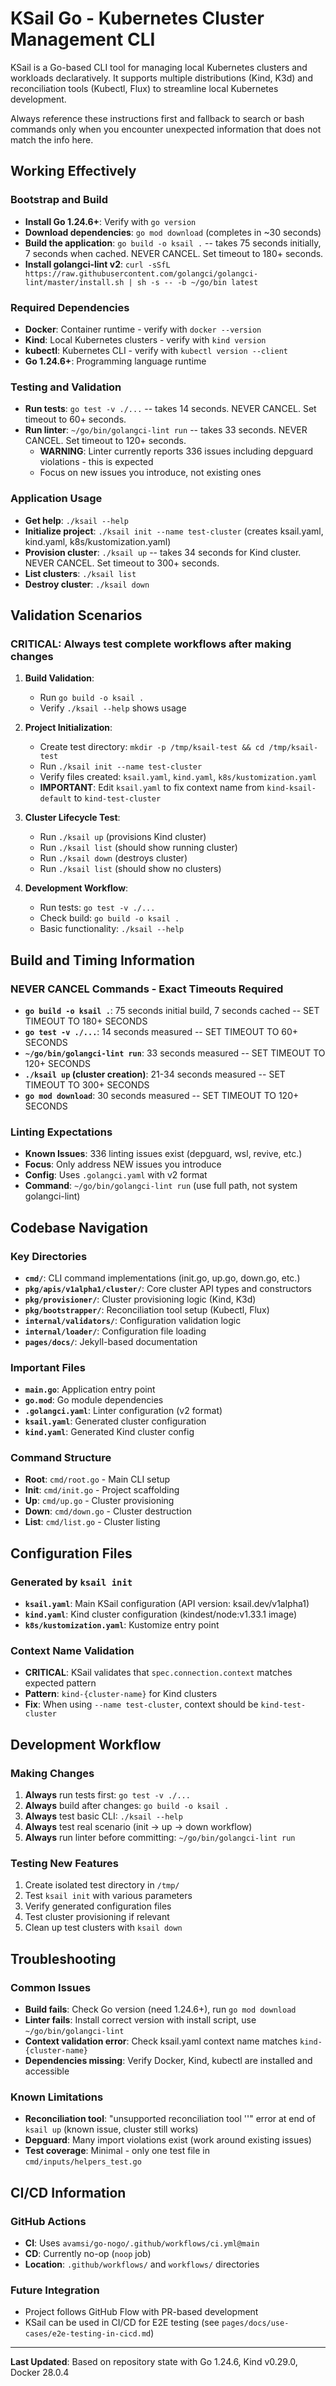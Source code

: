 # KSail Go - Kubernetes Cluster Management CLI

KSail is a Go-based CLI tool for managing local Kubernetes clusters and workloads declaratively. It supports multiple distributions (Kind, K3d) and reconciliation tools (Kubectl, Flux) to streamline local Kubernetes development.

Always reference these instructions first and fallback to search or bash commands only when you encounter unexpected information that does not match the info here.

## Working Effectively

### Bootstrap and Build

- **Install Go 1.24.6+**: Verify with `go version`
- **Download dependencies**: `go mod download` (completes in ~30 seconds)
- **Build the application**: `go build -o ksail .` -- takes 75 seconds initially, 7 seconds when cached. NEVER CANCEL. Set timeout to 180+ seconds.
- **Install golangci-lint v2**: `curl -sSfL https://raw.githubusercontent.com/golangci/golangci-lint/master/install.sh | sh -s -- -b ~/go/bin latest`

### Required Dependencies

- **Docker**: Container runtime - verify with `docker --version`
- **Kind**: Local Kubernetes clusters - verify with `kind version`
- **kubectl**: Kubernetes CLI - verify with `kubectl version --client`
- **Go 1.24.6+**: Programming language runtime

### Testing and Validation

- **Run tests**: `go test -v ./...` -- takes 14 seconds. NEVER CANCEL. Set timeout to 60+ seconds.
- **Run linter**: `~/go/bin/golangci-lint run` -- takes 33 seconds. NEVER CANCEL. Set timeout to 120+ seconds.
  - **WARNING**: Linter currently reports 336 issues including depguard violations - this is expected
  - Focus on new issues you introduce, not existing ones

### Application Usage

- **Get help**: `./ksail --help`
- **Initialize project**: `./ksail init --name test-cluster` (creates ksail.yaml, kind.yaml, k8s/kustomization.yaml)
- **Provision cluster**: `./ksail up` -- takes 34 seconds for Kind cluster. NEVER CANCEL. Set timeout to 300+ seconds.
- **List clusters**: `./ksail list`
- **Destroy cluster**: `./ksail down`

## Validation Scenarios

### CRITICAL: Always test complete workflows after making changes

1. **Build Validation**:

   - Run `go build -o ksail .`
   - Verify `./ksail --help` shows usage

2. **Project Initialization**:

   - Create test directory: `mkdir -p /tmp/ksail-test && cd /tmp/ksail-test`
   - Run `./ksail init --name test-cluster`
   - Verify files created: `ksail.yaml`, `kind.yaml`, `k8s/kustomization.yaml`
   - **IMPORTANT**: Edit `ksail.yaml` to fix context name from `kind-ksail-default` to `kind-test-cluster`

3. **Cluster Lifecycle Test**:

   - Run `./ksail up` (provisions Kind cluster)
   - Run `./ksail list` (should show running cluster)
   - Run `./ksail down` (destroys cluster)
   - Run `./ksail list` (should show no clusters)

4. **Development Workflow**:
   - Run tests: `go test -v ./...`
   - Check build: `go build -o ksail .`
   - Basic functionality: `./ksail --help`

## Build and Timing Information

### NEVER CANCEL Commands - Exact Timeouts Required

- **`go build -o ksail .`**: 75 seconds initial build, 7 seconds cached -- SET TIMEOUT TO 180+ SECONDS
- **`go test -v ./...`**: 14 seconds measured -- SET TIMEOUT TO 60+ SECONDS
- **`~/go/bin/golangci-lint run`**: 33 seconds measured -- SET TIMEOUT TO 120+ SECONDS
- **`./ksail up` (cluster creation)**: 21-34 seconds measured -- SET TIMEOUT TO 300+ SECONDS
- **`go mod download`**: 30 seconds measured -- SET TIMEOUT TO 120+ SECONDS

### Linting Expectations

- **Known Issues**: 336 linting issues exist (depguard, wsl, revive, etc.)
- **Focus**: Only address NEW issues you introduce
- **Config**: Uses `.golangci.yaml` with v2 format
- **Command**: `~/go/bin/golangci-lint run` (use full path, not system golangci-lint)

## Codebase Navigation

### Key Directories

- **`cmd/`**: CLI command implementations (init.go, up.go, down.go, etc.)
- **`pkg/apis/v1alpha1/cluster/`**: Core cluster API types and constructors
- **`pkg/provisioner/`**: Cluster provisioning logic (Kind, K3d)
- **`pkg/bootstrapper/`**: Reconciliation tool setup (Kubectl, Flux)
- **`internal/validators/`**: Configuration validation logic
- **`internal/loader/`**: Configuration file loading
- **`pages/docs/`**: Jekyll-based documentation

### Important Files

- **`main.go`**: Application entry point
- **`go.mod`**: Go module dependencies
- **`.golangci.yaml`**: Linter configuration (v2 format)
- **`ksail.yaml`**: Generated cluster configuration
- **`kind.yaml`**: Generated Kind cluster config

### Command Structure

- **Root**: `cmd/root.go` - Main CLI setup
- **Init**: `cmd/init.go` - Project scaffolding
- **Up**: `cmd/up.go` - Cluster provisioning
- **Down**: `cmd/down.go` - Cluster destruction
- **List**: `cmd/list.go` - Cluster listing

## Configuration Files

### Generated by `ksail init`

- **`ksail.yaml`**: Main KSail configuration (API version: ksail.dev/v1alpha1)
- **`kind.yaml`**: Kind cluster configuration (kindest/node:v1.33.1 image)
- **`k8s/kustomization.yaml`**: Kustomize entry point

### Context Name Validation

- **CRITICAL**: KSail validates that `spec.connection.context` matches expected pattern
- **Pattern**: `kind-{cluster-name}` for Kind clusters
- **Fix**: When using `--name test-cluster`, context should be `kind-test-cluster`

## Development Workflow

### Making Changes

1. **Always** run tests first: `go test -v ./...`
2. **Always** build after changes: `go build -o ksail .`
3. **Always** test basic CLI: `./ksail --help`
4. **Always** test real scenario (init → up → down workflow)
5. **Always** run linter before committing: `~/go/bin/golangci-lint run`

### Testing New Features

1. Create isolated test directory in `/tmp/`
2. Test `ksail init` with various parameters
3. Verify generated configuration files
4. Test cluster provisioning if relevant
5. Clean up test clusters with `ksail down`

## Troubleshooting

### Common Issues

- **Build fails**: Check Go version (need 1.24.6+), run `go mod download`
- **Linter fails**: Install correct version with install script, use `~/go/bin/golangci-lint`
- **Context validation error**: Check ksail.yaml context name matches `kind-{cluster-name}`
- **Dependencies missing**: Verify Docker, Kind, kubectl are installed and accessible

### Known Limitations

- **Reconciliation tool**: "unsupported reconciliation tool ''" error at end of `ksail up` (known issue, cluster still works)
- **Depguard**: Many import violations exist (work around existing issues)
- **Test coverage**: Minimal - only one test file in `cmd/inputs/helpers_test.go`

## CI/CD Information

### GitHub Actions

- **CI**: Uses `avamsi/go-nogo/.github/workflows/ci.yml@main`
- **CD**: Currently no-op (`noop` job)
- **Location**: `.github/workflows/` and `workflows/` directories

### Future Integration

- Project follows GitHub Flow with PR-based development
- KSail can be used in CI/CD for E2E testing (see `pages/docs/use-cases/e2e-testing-in-cicd.md`)

---

**Last Updated**: Based on repository state with Go 1.24.6, Kind v0.29.0, Docker 28.0.4
